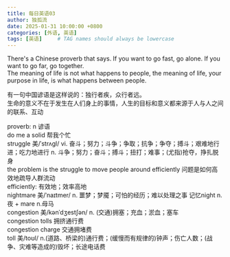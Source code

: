 ```yaml
---
title: 每日英语03
author: 独孤流
date: 2025-01-31 10:00:00 +0800
categories: [外语, 英语]
tags: [英语]     # TAG names should always be lowercase
---
```

There's a Chinese proverb that says. If you want to go fast, go alone. If you want to go far, go together.\
The meaning of life is not what happens to people, the meaning of life, your purpose in life, is what happens between people.

有一句中国谚语是这样说的：独行者疾，众行者远。\
生命的意义不在于发生在人们身上的事情，人生的目标和意义都来源于人与人之间的联系、互动

proverb: n 谚语\
do me a solid 帮我个忙\
struggle 美/ˈstrʌɡl/ vi. 奋斗；努力；斗争；争取；抗争；争夺；搏斗；艰难地行进；吃力地进行
n. 斗争；努力；奋斗；搏斗；扭打；难事；(尤指)抢夺，挣扎脱身\
the problem is the struggle to move people around efficiently 问题是如何高效地疏导人群流动\
efficiently: 有效地；效率高地\
nightmare 美/ˈnaɪtmer/ n. 噩梦；梦魇；可怕的经历；难以处理之事 记忆night n.夜 + mare n.母马\
congestion 美/kənˈdʒestʃən/ n. (交通)拥塞；充血；淤血；塞车\
congestion tolls 拥挤通行费\
congestion charge 交通拥堵费\
toll  美/toʊl/ n.(道路、桥梁的)通行费；(缓慢而有规律的)钟声；伤亡人数；(战争、灾难等造成的)毁坏；长途电话费